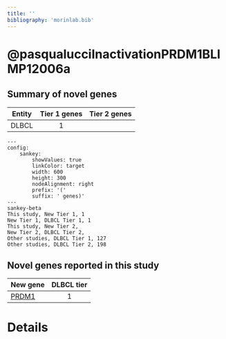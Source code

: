 ```yaml
---
title: ''
bibliography: 'morinlab.bib'
---
```


# @pasqualucciInactivationPRDM1BLIMP12006a
## Summary of novel genes

|Entity| Tier 1 genes| Tier 2 genes|
|:-:|:-:|:-:|
|DLBCL|1||
```mermaid
---
config:
    sankey:
        showValues: true
        linkColor: target
        width: 600
        height: 300
        nodeAlignment: right
        prefix: '('
        suffix: ' genes)'
---
sankey-beta
This study, New Tier 1, 1
New Tier 1, DLBCL Tier 1, 1
This study, New Tier 2, 
New Tier 2, DLBCL Tier 2, 
Other studies, DLBCL Tier 1, 127
Other studies, DLBCL Tier 2, 198
```


## Novel genes reported in this study

|New gene|DLBCL tier|
|:-|:-:|
|[PRDM1](PRDM1)|1 |

# Details


